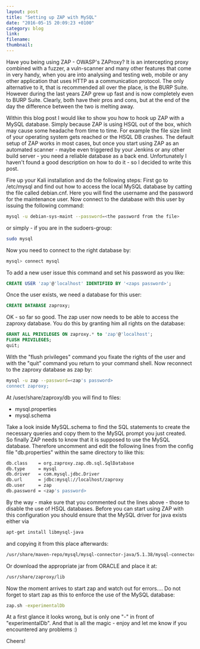 ```yaml
---
layout: post
title: "Setting up ZAP with MySQL"
date: "2016-05-15 20:09:23 +0100"
category: blog
link:
filename:
thumbnail:
---
```

Have you being using ZAP - OWASP's ZAProxy? It is an intercepting
proxy combined with a fuzzer, a vuln-scanner and many other 
features that come in very handy, when you are into analysing and
testing web, mobile or any other application that uses HTTP as
a communication protocol. The only alternative to it, that is
recommended all over the place, is the BURP Suite. However during
the last years ZAP grew up fast and is now completely even to BURP
Suite. Clearly, both have their pros and cons, but at the end of the
day the difference between the two is melting away.


Within this blog post I would like to show you how to hook up
ZAP with a MySQL database. Simply because ZAP is using HSQL out of 
the box, which may cause some headache from time to time. For example
the file size limit of your operating system gets reached or the
HSQL DB crashes. The default setup of ZAP works in most cases, but once
you start using ZAP as an automated scanner - maybe even triggered
by your Jenkins or any other build server - you need a reliable database
as a back end. Unfortunately I haven't found a good description on how
to do it - so I decided to write this post.


Fire up your Kali installation and do the following steps: First
go to /etc/mysql and find out how to access the local MySQL database
by catting the file called debian.cnf. Here you will find the username
and the password for the maintenance user. Now connect to the database
with this user by issuing the following command:

```bash
mysql -u debian-sys-maint --password=<the password from the file>
```

or simply - if you are in the sudoers-group:

```bash
sudo mysql
```

Now you need to connect to the right database by:

```bash
mysql> connect mysql
```

To add a new user issue this command and set his password as you like:
```sql
CREATE USER 'zap'@'localhost' IDENTIFIED BY '<zaps password>';
```

Once the user exists, we need a database for this user:
```sql
CREATE DATABASE zaproxy;
```

OK - so far so good. The zap user now needs to be able to access the 
zaproxy database. You do this by granting him all rights on the database:

```sql
GRANT ALL PRIVILEGES ON zaproxy.* to 'zap'@'localhost';
FLUSH PRIVILEGES;
quit;
```

With the "flush privileges" command you fixate the rights of the user and
with the "quit" command you return to your command shell. Now reconnect
to the zaproxy database as zap by:

```bash
mysql -u zap --password=<zap's password>
connect zaproxy;
```

At /user/share/zaproxy/db you will find to files:

* mysql.properties
* mysql.schema

Take a look inside MySQL.schema to find the SQL statements to create the 
necessary queries and copy them to the MySQL prompt you just created. So 
finally ZAP needs to know that it is supposed to use the MySQL database. 
Therefore uncomment and edit the following lines from the config file 
"db.properties" within the same directory to like this:

```bash
db.class	= org.zaproxy.zap.db.sql.SqlDatabase
db.type		= mysql
db.driver	= com.mysql.jdbc.Driver
db.url		= jdbc:mysql://localhost/zaproxy
db.user		= zap
db.password	= <zap's password>
```

By the way - make sure that you commented out the lines above - those
to disable the use of HSQL databases. Before you can start using ZAP with
this configuration you should ensure that the MySQL driver for java
exists either via
```bash	
apt-get install libmysql-java
```
and copying it from this place afterwards:

```bash
/usr/share/maven-repo/mysql/mysql-connector-java/5.1.38/mysql-connector-java-5.1.38.jar
```

Or download the appropriate jar from ORACLE and place it at:

```bash
/usr/share/zaproxy/lib
```

Now the moment arrives to start zap and watch out for errors....
Do not forget to start zap as this to enforce the use of the MySQL database:

```bash
zap.sh -experimentalDb
```

At a first glance it looks wrong, but is only one "-" in front of
"experimentalDb". And that is all the magic - enjoy and let me know
if you encountered any problems :)

Cheers!
